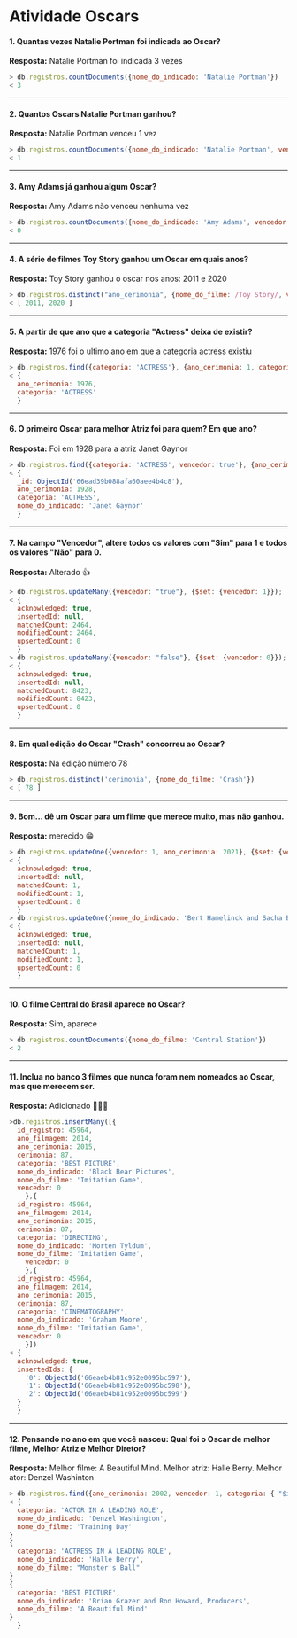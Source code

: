 # Atividade Oscars

#### 1. Quantas vezes Natalie Portman foi indicada ao Oscar?</br>
<strong>Resposta:</strong> Natalie Portman foi indicada 3 vezes

```js
> db.registros.countDocuments({nome_do_indicado: 'Natalie Portman'})
< 3
```
<hr>

#### 2. Quantos Oscars Natalie Portman ganhou?</br>
<strong>Resposta:</strong> Natalie Portman venceu 1 vez

```js
> db.registros.countDocuments({nome_do_indicado: 'Natalie Portman', vencedor: 'true'})
< 1
```
<hr>

#### 3. Amy Adams já ganhou algum Oscar?</br>
<strong>Resposta:</strong> Amy Adams não venceu nenhuma vez
```js
> db.registros.countDocuments({nome_do_indicado: 'Amy Adams', vencedor: 'true'})
< 0
```

<hr>

#### 4. A série de filmes Toy Story ganhou um Oscar em quais anos?</br>
<strong>Resposta:</strong> Toy Story ganhou o oscar nos anos: 2011 e 2020

```js
> db.registros.distinct("ano_cerimonia", {nome_do_filme: /Toy Story/, vencedor: 'true'})
< [ 2011, 2020 ]
```

<hr>

#### 5. A partir de que ano que a categoria "Actress" deixa de existir?</br>
<strong>Resposta:</strong> 1976 foi o ultimo ano em que a categoria actress existiu
```js
> db.registros.find({categoria: 'ACTRESS'}, {ano_cerimonia: 1, categoria: 1, _id: 0}).sort({ano_cerimonia: -1}).limit(1)
< {
  ano_cerimonia: 1976,
  categoria: 'ACTRESS'
  }
```

<hr>

#### 6. O primeiro Oscar para melhor Atriz foi para quem? Em que ano?</br>
<strong>Resposta:</strong> Foi em 1928 para a atriz Janet Gaynor

```js
> db.registros.find({categoria: 'ACTRESS', vencedor:'true'}, {ano_cerimonia: 1, categoria: 1, nome_do_indicado: 1}).limit(1)
< {
  _id: ObjectId('66ead39b088afa60aee4b4c8'),
  ano_cerimonia: 1928,
  categoria: 'ACTRESS',
  nome_do_indicado: 'Janet Gaynor'
  }
```
<hr>

#### 7. Na campo "Vencedor", altere todos os valores com "Sim" para 1 e todos os valores "Não" para 0.</br>
<strong>Resposta:</strong> Alterado 👍

```js
> db.registros.updateMany({vencedor: "true"}, {$set: {vencedor: 1}});
< {
  acknowledged: true,
  insertedId: null,
  matchedCount: 2464,
  modifiedCount: 2464,
  upsertedCount: 0
  }
> db.registros.updateMany({vencedor: "false"}, {$set: {vencedor: 0}});
< {
  acknowledged: true,
  insertedId: null,
  matchedCount: 8423,
  modifiedCount: 8423,
  upsertedCount: 0
  }
```

<hr>

#### 8. Em qual edição do Oscar "Crash" concorreu ao Oscar?</br>
<strong>Resposta:</strong> Na edição número 78

```js
> db.registros.distinct('cerimonia', {nome_do_filme: 'Crash'})
< [ 78 ]
```

<hr>

#### 9. Bom... dê um Oscar para um filme que merece muito, mas não ganhou.</br>
<strong>Resposta:</strong> merecido 😁

```js
> db.registros.updateOne({vencedor: 1, ano_cerimonia: 2021}, {$set: {vencedor: 0}})
< {
  acknowledged: true,
  insertedId: null,
  matchedCount: 1,
  modifiedCount: 1,
  upsertedCount: 0
  }
> db.registros.updateOne({nome_do_indicado: 'Bert Hamelinck and Sacha Ben Harroche, Producers', ano_cerimonia: 2021}, {$set: {vencedor: 1}})
< {
  acknowledged: true,
  insertedId: null,
  matchedCount: 1,
  modifiedCount: 1,
  upsertedCount: 0
  }
```

<hr>

#### 10. O filme Central do Brasil aparece no Oscar?</br>
<strong>Resposta:</strong> Sim, aparece

```js
> db.registros.countDocuments({nome_do_filme: 'Central Station'})
< 2
```

<hr>

#### 11. Inclua no banco 3 filmes que nunca foram nem nomeados ao Oscar, mas que merecem ser. </br>
<strong>Resposta:</strong> Adicionado 👨🏻‍💻

```js
>db.registros.insertMany([{
  id_registro: 45964,
  ano_filmagem: 2014,
  ano_cerimonia: 2015,
  cerimonia: 87,
  categoria: 'BEST PICTURE',
  nome_do_indicado: 'Black Bear Pictures',
  nome_do_filme: 'Imitation Game',
  vencedor: 0
    },{
  id_registro: 45964,
  ano_filmagem: 2014,
  ano_cerimonia: 2015,
  cerimonia: 87,
  categoria: 'DIRECTING',
  nome_do_indicado: 'Morten Tyldum',
  nome_do_filme: 'Imitation Game',
    vencedor: 0
    },{
  id_registro: 45964,
  ano_filmagem: 2014,
  ano_cerimonia: 2015,
  cerimonia: 87,
  categoria: 'CINEMATOGRAPHY',
  nome_do_indicado: 'Graham Moore',
  nome_do_filme: 'Imitation Game',
  vencedor: 0
    }])
< {
  acknowledged: true,
  insertedIds: {
    '0': ObjectId('66eaeb4b81c952e0095bc597'),
    '1': ObjectId('66eaeb4b81c952e0095bc598'),
    '2': ObjectId('66eaeb4b81c952e0095bc599')
  }
  }
```

<hr>

#### 12. Pensando no ano em que você nasceu: Qual foi o Oscar de melhor filme, Melhor Atriz e Melhor Diretor?</br>
<strong>Resposta:</strong> Melhor filme: A Beautiful Mind. Melhor atriz: Halle Berry. Melhor ator: Denzel Washinton


```js
> db.registros.find({ano_cerimonia: 2002, vencedor: 1, categoria: { "$in": [/LEADING ROLE/, /PICTURE/]}}, {categoria: 1, nome_do_indicado: 1, nome_do_filme: 1, _id: 0})
< {
  categoria: 'ACTOR IN A LEADING ROLE',
  nome_do_indicado: 'Denzel Washington',
  nome_do_filme: 'Training Day'
}
{
  categoria: 'ACTRESS IN A LEADING ROLE',
  nome_do_indicado: 'Halle Berry',
  nome_do_filme: "Monster's Ball"
}
{
  categoria: 'BEST PICTURE',
  nome_do_indicado: 'Brian Grazer and Ron Howard, Producers',
  nome_do_filme: 'A Beautiful Mind'
}
  }
```
